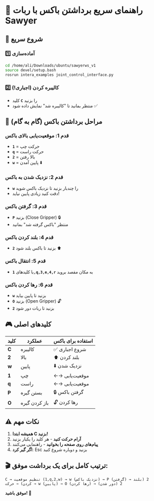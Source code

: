 # 🤖 راهنمای سریع برداشتن باکس با ربات Sawyer

## 🚀 شروع سریع

### 1️⃣ آماده‌سازی
```bash
cd /home/ali/Downloads/ubuntu/sawyerws_v1
source devel/setup.bash
rosrun intera_examples joint_control_interface.py
```

### 2️⃣ کالیبره کردن (اجباری!)
- کلید **`C`** را بزنید
- منتظر بمانید تا "کالیبره شد" نمایش داده شود ✅

## 🎯 مراحل برداشتن باکس (گام به گام)

### قدم 1: موقعیت‌یابی بالای باکس
- **`1`** = حرکت چپ
- **`q`** = حرکت راست  
- **`2`** = بالا رفتن
- **`w`** = پایین آمدن ⬇️

### قدم 2: نزدیک شدن به باکس
- **`w`** را چندبار بزنید تا نزدیک باکس شوید
- دقت کنید زیادی پایین نیاید!

### قدم 3: گرفتن باکس
- **`P`** بزنید (Close Gripper) 🔒
- منتظر "باکس گرفته شد" بمانید

### قدم 4: بلند کردن باکس
- **`2`** بزنید تا باکس بلند شود ⬆️

### قدم 5: انتقال باکس
- با کلیدهای **`1,q,3,e,4,r`** به مکان مقصد بروید

### قدم 6: رها کردن باکس
- **`w`** بزنید تا پایین بیاید
- **`O`** بزنید (Open Gripper) 🔓
- **`2`** بزنید تا ربات دور شود

## 🎮 کلیدهای اصلی

| کلید | عملکرد | استفاده برای باکس |
|------|---------|-------------------|
| **C** | کالیبره | ✅ شروع اجباری |
| **2** | بالا | ⬆️ بلند کردن |
| **w** | پایین | ⬇️ نزدیک شدن |
| **1** | چپ | ←→ موقعیت‌یابی |
| **q** | راست | ←→ موقعیت‌یابی |
| **P** | بستن گیره | 🔒 گرفتن باکس |
| **O** | باز کردن گیره | 🔓 رها کردن |

## ⚠️ نکات مهم

1. **همیشه ابتدا C بزنید!**
2. **آرام حرکت کنید** - هر کلید را یکبار بزنید
3. **پیام‌های روی صفحه را بخوانید** - راهنمایی می‌کنند
4. **اگر گیر کرد**: Esc بزنید و دوباره شروع کنید

## 🎬 ترتیب کامل برای یک برداشت موفق:
```
C → تنظیم موقعیت (1,q,2,w) → w (نزدیک باکس) → P (گرفتن) → 2 (بلند کردن) → حرکت → w (پایین) → O (رها کردن) → 2 (دور شدن)
```

**موفق باشید! 🎉**
